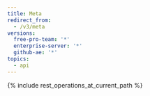 ```yaml
---
title: Meta
redirect_from:
  - /v3/meta
versions:
  free-pro-team: '*'
  enterprise-server: '*'
  github-ae: '*'
topics:
  - api
---
```


{% include rest_operations_at_current_path %}
